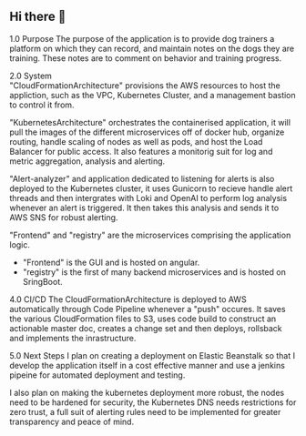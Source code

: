 ## Hi there 👋

1.0 Purpose 
The purpose of the application is to provide dog trainers a platform on which they can record, and maintain notes on the dogs they are training. These notes are to comment on behavior and training progress. 

2.0 System  
"CloudFormationArchitecture" provisions the AWS resources to host the appliction, such as the VPC, Kubernetes Cluster, and a management bastion to control it from. 

"KubernetesArchitecture" orchestrates the containerised application, it will pull the images of the different microservices 
off of docker hub, organize routing, handle scaling of nodes as well as pods, and host the Load Balancer for public access. It also features a monitorig suit for log and metric aggregation, analysis and alerting. 

"Alert-analyzer" and application dedicated to listening for alerts is also deployed to the Kubernetes cluster, it uses Gunicorn to recieve handle alert threads and then intergrates with Loki and OpenAI to perform log analysis whenever an alert is triggered. It then takes this analysis and sends it to AWS SNS for robust alerting. 

"Frontend" and "registry" are the microservices comprising the application logic. 
- "Frontend" is the GUI and is hosted on angular. 
- "registry" is the first of many backend microservices and is hosted on SringBoot. 

4.0 CI/CD 
The CloudFormationArchitecture is deployed to AWS automatically through Code Pipeline whenever a "push" occures. It saves the various CloudFormation files to S3, uses code build to construct an actionable master doc, creates a change set and then deploys, rollsback and implements the inrastructure. 

5.0 Next Steps 
I plan on creating a deployment on Elastic Beanstalk so that I develop the application itself in a cost effective manner and use a jenkins pipeine for automated deployment and testing. 

I also plan on making the kubernetes deployment more robust, the nodes need to be hardened for security, the Kubernetes DNS needs restrictions for zero trust, a full suit of alerting rules need to be implemented for greater transparency and peace of mind. 
